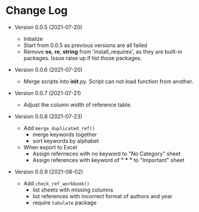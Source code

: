 # Change Log 

* Version 0.0.5 (2021-07-20)
	* Intialize
	* Start from 0.0.5 as previous versions are all failed
	* Remove __os__, __re__, __string__ from 'install_requires', as they are built-in packages. Issue raise up if list those packages. 

* Version 0.0.6 (2021-07-20)
	* Merge scripts into __init__.py. Script can not load function from another. 

* Version 0.0.7 (2021-07-21)
	* Adjust the column width of reference table.

* Version 0.0.8 (2021-07-23)
	* Add `merge_duplicated_ref()`
		* merge keywords together
		* sort keywords by alphabet 
	* When export to Excel
		* Assign referneces with no keyword to "No Category" sheet
		* Assign references with keyword of __" * "__ to "Important" sheet

* Version 0.0.9 (2021-08-02)
	* Add `check_ref_workbook()`
		* list sheets with missing columns
		* list references with incorrect format of authors and year
		* require `tabulate` package